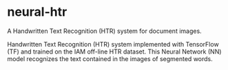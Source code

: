 # neural-htr
A Handwritten Text Recognition (HTR) system for document images.


Handwritten Text Recognition (HTR) system implemented with TensorFlow (TF) and trained on the IAM off-line HTR dataset. This Neural Network (NN) model recognizes the text contained in the images of segmented words.
